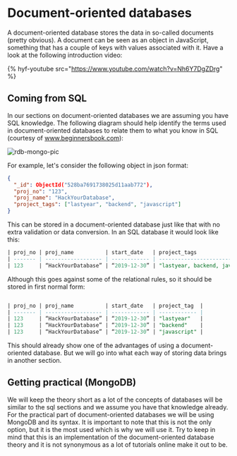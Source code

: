 # Document-oriented databases

A document-oriented database stores the data in so-called documents (pretty obvious). A document can be seen as an object in JavaScript, something that has a couple of keys with values associated with it. Have a look at the following introduction video:

{% hyf-youtube src="https://www.youtube.com/watch?v=Nh6Y7DgZDrg" %}

## Coming from SQL

In our sections on document-oriented databases we are assuming you have SQL knowledge. The following diagram should help identify the terms used in document-oriented databases to relate them to what you know in SQL (courtesy of www.beginnersbook.com):

![rdb-mongo-pic](./assets/RDBMS_MongoDB_Mapping.jpg)

For example, let's consider the following object in json format:

```json
{
  "_id": ObjectId("528ba7691738025d11aab772"),
  "proj_no": "123",
  "proj_name": "HackYourDatabase",
  "project_tags": ["lastyear", "backend", "javascript"]
}
```

This can be stored in a document-oriented database just like that with no extra validation or data conversion. In an SQL database it would look like this:

```sql
| proj_no | proj_name          | start_date   | project_tags                           |
| ------- | ------------------ | ------------ | -------------------------------------- |
| 123     | “HackYourDatabase” | “2019-12-30” | "lastyear, backend, javascript" |
```

Although this goes against some of the relational rules, so it should be stored in first normal form:

```sql

| proj_no | proj_name          | start_date   | project_tag  |
| ------- | ------------------ | ------------ | ------------ |
| 123     | “HackYourDatabase” | “2019-12-30” | "lastyear"   |
| 123     | “HackYourDatabase” | “2019-12-30” | "backend"    |
| 123     | “HackYourDatabase” | “2019-12-30” | "javascript" |
```

This should already show one of the advantages of using a document-oriented database. But we will go into what each way of storing data brings in another section.

## Getting practical (MongoDB)

We will keep the theory short as a lot of the concepts of databases will be similar to the sql sections and we assume you have that knowledge already. For the practical part of document-oriented databases we will be using MongoDB and its syntax. It is important to note that this is not the only option, but it is the most used which is why we will use it. Try to keep in mind that this is an implementation of the document-oriented database theory and it is not synonymous as a lot of tutorials online make it out to be.
